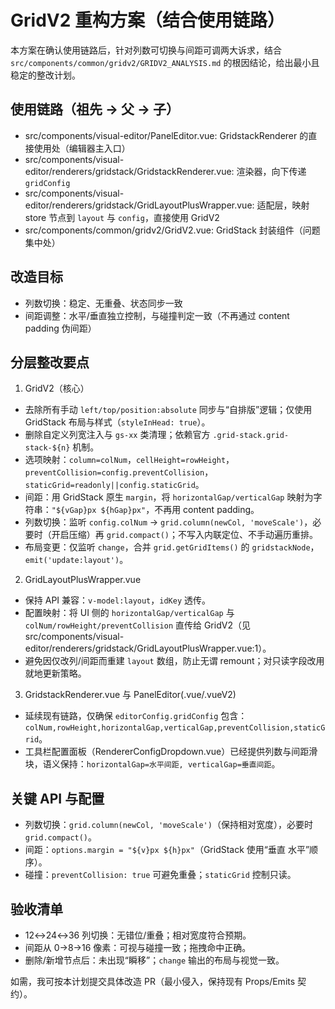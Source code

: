 # GridV2 重构方案（结合使用链路）

本方案在确认使用链路后，针对列数可切换与间距可调两大诉求，结合 `src/components/common/gridv2/GRIDV2_ANALYSIS.md` 的根因结论，给出最小且稳定的整改计划。

## 使用链路（祖先 → 父 → 子）
- src/components/visual-editor/PanelEditor.vue: GridstackRenderer 的直接使用处（编辑器主入口）
- src/components/visual-editor/renderers/gridstack/GridstackRenderer.vue: 渲染器，向下传递 `gridConfig`
- src/components/visual-editor/renderers/gridstack/GridLayoutPlusWrapper.vue: 适配层，映射 store 节点到 `layout` 与 `config`，直接使用 GridV2
- src/components/common/gridv2/GridV2.vue: GridStack 封装组件（问题集中处）

## 改造目标
- 列数切换：稳定、无重叠、状态同步一致
- 间距调整：水平/垂直独立控制，与碰撞判定一致（不再通过 content padding 伪间距）

## 分层整改要点
1) GridV2（核心）
- 去除所有手动 `left/top/position:absolute` 同步与“自排版”逻辑；仅使用 GridStack 布局与样式（`styleInHead: true`）。
- 删除自定义列宽注入与 `gs-xx` 类清理；依赖官方 `.grid-stack.grid-stack-${n}` 机制。
- 选项映射：`column=colNum`，`cellHeight=rowHeight`，`preventCollision=config.preventCollision`，`staticGrid=readonly||config.staticGrid`。
- 间距：用 GridStack 原生 `margin`，将 `horizontalGap/verticalGap` 映射为字符串：`"${vGap}px ${hGap}px"`，不再用 content padding。
- 列数切换：监听 `config.colNum` → `grid.column(newCol, 'moveScale')`，必要时（开启压缩）再 `grid.compact()`；不写入内联定位、不手动遍历重排。
- 布局变更：仅监听 `change`，合并 `grid.getGridItems()` 的 `gridstackNode`，`emit('update:layout')`。

2) GridLayoutPlusWrapper.vue
- 保持 API 兼容：`v-model:layout`，`idKey` 透传。
- 配置映射：将 UI 侧的 `horizontalGap/verticalGap` 与 `colNum/rowHeight/preventCollision` 直传给 GridV2（见 src/components/visual-editor/renderers/gridstack/GridLayoutPlusWrapper.vue:1）。
- 避免因仅改列/间距而重建 `layout` 数组，防止无谓 remount；对只读字段改用就地更新策略。

3) GridstackRenderer.vue 与 PanelEditor(.vue/.vueV2)
- 延续现有链路，仅确保 `editorConfig.gridConfig` 包含：`colNum,rowHeight,horizontalGap,verticalGap,preventCollision,staticGrid`。
- 工具栏配置面板（RendererConfigDropdown.vue）已经提供列数与间距滑块，语义保持：`horizontalGap=水平间距, verticalGap=垂直间距`。

## 关键 API 与配置
- 列数切换：`grid.column(newCol, 'moveScale')`（保持相对宽度），必要时 `grid.compact()`。
- 间距：`options.margin = "${v}px ${h}px"`（GridStack 使用“垂直 水平”顺序）。
- 碰撞：`preventCollision: true` 可避免重叠；`staticGrid` 控制只读。

## 验收清单
- 12↔24↔36 列切换：无错位/重叠；相对宽度符合预期。
- 间距从 0→8→16 像素：可视与碰撞一致；拖拽命中正确。
- 删除/新增节点后：未出现“瞬移”；`change` 输出的布局与视觉一致。

如需，我可按本计划提交具体改造 PR（最小侵入，保持现有 Props/Emits 契约）。
